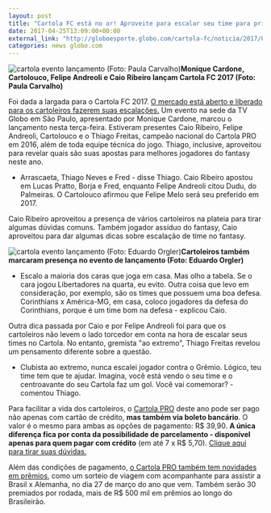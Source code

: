 ```yaml
---
layout: post
title: "Cartola FC está no ar! Aproveite para escalar seu time para primeira rodada"
date: 2017-04-25T13:09:00+00:00
external_link: "http://globoesporte.globo.com/cartola-fc/noticia/2017/04/cartola-fc-esta-no-ar-aproveite-para-escalar-seu-time-para-primeira-rodada.html"
categories: news globo.com
---
```

 ![cartola evento lançamento (Foto: Paula Carvalho)](http://s2.glbimg.com/K5Id0O57yhQrbrqksMFFKAQfaTk=/0x0:1280x720/690x388/s.glbimg.com/es/ge/f/original/2017/04/25/whatsapp_image_2017-04-25_at_11.18.15.jpeg "cartola evento lançamento (Foto: Paula Carvalho)")**Monique Cardone, Cartolouco, Felipe Andreoli e Caio Ribeiro lançam Cartola FC 2017 (Foto: Paula Carvalho)**

Foi dada a largada para o Cartola FC 2017. [O mercado está aberto e liberado para os cartoleiros fazerem suas escalações.](http://globoesporte.globo.com/cartola-fc/index2.html) Um evento na sede da TV Globo em São Paulo, apresentado por Monique Cardone, marcou o lançamento nesta terça-feira. Estiveram presentes Caio Ribeiro, Felipe Andreoli, Cartolouco e o Thiago Freitas, campeão nacional do Cartola PRO em 2016, além de toda equipe técnica do jogo. Thiago, inclusive, aproveitou para revelar quais são suas apostas para melhores jogadores do fantasy neste ano.

- Arrascaeta, Thiago Neves e Fred - disse Thiago. Caio Ribeiro apostou em Lucas Pratto, Borja e Fred, enquanto Felipe Andreoli citou Dudu, do Palmeiras. O Cartolouco afirmou que Felipe Melo será seu preferido em 2017.&nbsp;

Caio Ribeiro aproveitou a presença de vários cartoleiros na plateia para tirar algumas dúvidas comuns. Também jogador assíduo do fantasy, Caio aproveitou para dar algumas dicas sobre escalação de time no fantasy.

 ![cartola evento lançamento (Foto: Eduardo Orgler)](http://s2.glbimg.com/qt3ktJyzsl_vO6i6eixlT9IDfLY=/0x33:960x1280/300x390/s.glbimg.com/es/ge/f/original/2017/04/25/whatsapp_image_2017-04-25_at_10.57.51.jpeg "cartola evento lançamento (Foto: Eduardo Orgler)")**Cartoleiros também marcaram presença no evento de lançamento (Foto: Eduardo Orgler)**

- Escalo a maioria dos caras que joga em casa. Mas olho a tabela. Se o cara jogou Libertadores na quarta, eu evito. Outra coisa que levo em consideração, por exemplo, são os times que possuem uma boa defesa. Corinthians x América-MG, em casa, coloco jogadores da defesa do Corinthians, porque é um time bom na defesa - explicou Caio.&nbsp;

Outra dica passada por Caio e por Felipe Andreoli foi para que os cartoleiros não levem o lado torcedor em conta na hora de escalar seus times no Cartola. No entanto, gremista "ao extremo", Thiago Freitas revelou um pensamento diferente sobre a questão.&nbsp;

- Clubista ao extremo, nunca escalei jogador contra o Grêmio. Lógico, teu time tem que te ajudar. Imagina, você está vendo o seu time e o centroavante do seu Cartola faz um gol. Você vai comemorar? - comentou Thiago.&nbsp;

Para facilitar a vida dos cartoleiros, o [Cartola PRO](http://assine.globo.com/panfleto/globo.com-cartolapro.html?origemId=483) deste ano pode ser pago não apenas com cartão de crédito, **mas também via boleto bancário**. O valor é o mesmo para ambas as opções de pagamento: R$ 39,90. **A única diferença fica por conta da possibilidade de parcelamento - disponível apenas para quem pagar com crédito** (em até 7 x R$ 5,70). [Clique aqui para tirar suas dúvidas.](http://globoesporte.globo.com/cartola-fc/noticia/2017/04/cartola-fc-tire-suas-duvidas-sobre-compra-da-versao-pro-boleto.html)

Além das condições de pagamento, [o Cartola PRO também tem novidades em prêmios](http://globoesporte.globo.com/cartola-fc/noticia/2017/04/cartola-pro-brasil-x-alemanha-em-berlim-e-mais-premiados-por-rodada.html), como um sorteio de viagem com acompanhante para assistir a Brasil x Alemanha, no dia 27 de março do ano que vem. Também serão 30 premiados por rodada, mais de R$ 500 mil em prêmios ao longo do Brasileirão.&nbsp;

